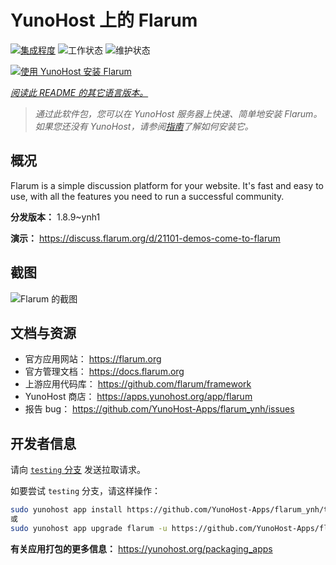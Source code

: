 <!--
注意：此 README 由 <https://github.com/YunoHost/apps/tree/master/tools/readme_generator> 自动生成
请勿手动编辑。
-->

# YunoHost 上的 Flarum

[![集成程度](https://dash.yunohost.org/integration/flarum.svg)](https://ci-apps.yunohost.org/ci/apps/flarum/) ![工作状态](https://ci-apps.yunohost.org/ci/badges/flarum.status.svg) ![维护状态](https://ci-apps.yunohost.org/ci/badges/flarum.maintain.svg)

[![使用 YunoHost 安装 Flarum](https://install-app.yunohost.org/install-with-yunohost.svg)](https://install-app.yunohost.org/?app=flarum)

*[阅读此 README 的其它语言版本。](./ALL_README.md)*

> *通过此软件包，您可以在 YunoHost 服务器上快速、简单地安装 Flarum。*  
> *如果您还没有 YunoHost，请参阅[指南](https://yunohost.org/install)了解如何安装它。*

## 概况

Flarum is a simple discussion platform for your website. It's fast and easy to use, with all the features you need to run a successful community.

**分发版本：** 1.8.9~ynh1

**演示：** <https://discuss.flarum.org/d/21101-demos-come-to-flarum>

## 截图

![Flarum 的截图](./doc/screenshots/beta16.jpg)

## 文档与资源

- 官方应用网站： <https://flarum.org>
- 官方管理文档： <https://docs.flarum.org>
- 上游应用代码库： <https://github.com/flarum/framework>
- YunoHost 商店： <https://apps.yunohost.org/app/flarum>
- 报告 bug： <https://github.com/YunoHost-Apps/flarum_ynh/issues>

## 开发者信息

请向 [`testing` 分支](https://github.com/YunoHost-Apps/flarum_ynh/tree/testing) 发送拉取请求。

如要尝试 `testing` 分支，请这样操作：

```bash
sudo yunohost app install https://github.com/YunoHost-Apps/flarum_ynh/tree/testing --debug
或
sudo yunohost app upgrade flarum -u https://github.com/YunoHost-Apps/flarum_ynh/tree/testing --debug
```

**有关应用打包的更多信息：** <https://yunohost.org/packaging_apps>
